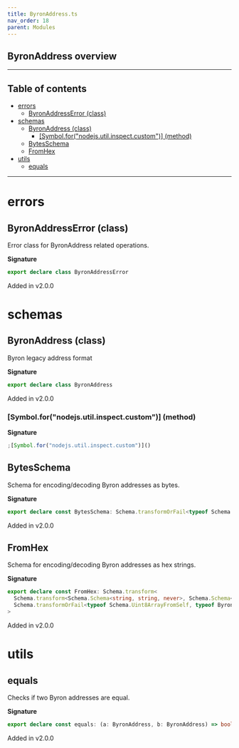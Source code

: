 ```yaml
---
title: ByronAddress.ts
nav_order: 18
parent: Modules
---
```


## ByronAddress overview

---

<h2 class="text-delta">Table of contents</h2>

- [errors](#errors)
  - [ByronAddressError (class)](#byronaddresserror-class)
- [schemas](#schemas)
  - [ByronAddress (class)](#byronaddress-class)
    - [[Symbol.for("nodejs.util.inspect.custom")] (method)](#symbolfornodejsutilinspectcustom-method)
  - [BytesSchema](#bytesschema)
  - [FromHex](#fromhex)
- [utils](#utils)
  - [equals](#equals)

---

# errors

## ByronAddressError (class)

Error class for ByronAddress related operations.

**Signature**

```ts
export declare class ByronAddressError
```

Added in v2.0.0

# schemas

## ByronAddress (class)

Byron legacy address format

**Signature**

```ts
export declare class ByronAddress
```

Added in v2.0.0

### [Symbol.for("nodejs.util.inspect.custom")] (method)

**Signature**

```ts
;[Symbol.for("nodejs.util.inspect.custom")]()
```

## BytesSchema

Schema for encoding/decoding Byron addresses as bytes.

**Signature**

```ts
export declare const BytesSchema: Schema.transformOrFail<typeof Schema.Uint8ArrayFromSelf, typeof ByronAddress, never>
```

Added in v2.0.0

## FromHex

Schema for encoding/decoding Byron addresses as hex strings.

**Signature**

```ts
export declare const FromHex: Schema.transform<
  Schema.transform<Schema.Schema<string, string, never>, Schema.Schema<Uint8Array, Uint8Array, never>>,
  Schema.transformOrFail<typeof Schema.Uint8ArrayFromSelf, typeof ByronAddress, never>
>
```

Added in v2.0.0

# utils

## equals

Checks if two Byron addresses are equal.

**Signature**

```ts
export declare const equals: (a: ByronAddress, b: ByronAddress) => boolean
```

Added in v2.0.0

